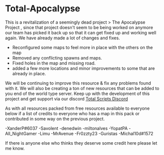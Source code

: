 # Total-Apocalypse

This is a revitalization of a seemingly dead project > The Apocalypse Project , since that project doesn't seem to be being worked on anymore our team has picked it back up so that it can get fixed up and working well again. We have already made a lot of changes and fixes.

 - Reconfigured some maps to feel more in place with the others on the map
 - Removed any conflicting spawns and maps.
 - Fixed holes in the map and missing road.
 - added a few more locations and minor improvements to some that are already in place.


We will be continuing to improve this resource & fix any problems found with it. We will also be creating a ton of new resources that can be added to you end of the world type server. Keep up with the development of this project and get support via our discord [Total Scripts Discord](https://discord.gg/Tb2hRb6F)


As with all resources packed from free resources available to everyone below if a list of credits to everyone who has a map in this pack or contributed in some way on the previous project.

-XanderP#6037
-Savolent
-denedwin
-miltonalves
-YopatPA
-All_NightGamer
-Limu
-MrAvenue
-Fr0zzty23
-Guristas
-Michal10d#1572

If there is anyone else who thinks they deserve some credit here please let me know.
